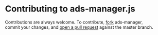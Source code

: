 # Contributing to ads-manager.js

Contributions are always welcome. To contribute, [fork](https://help.github.com/articles/fork-a-repo/) ads-manager,
commit your changes, and [open a pull request](https://help.github.com/articles/using-pull-requests/) against the
master branch.
